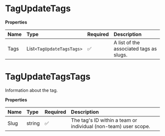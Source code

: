 # TagUpdateTags

**Properties**

| Name | Type                      | Required | Description                             |
| :--- | :------------------------ | :------- | :-------------------------------------- |
| Tags | List`<TagUpdateTagsTags>` | ✅       | A list of the associated tags as slugs. |

# TagUpdateTagsTags

Information about the tag.

**Properties**

| Name | Type   | Required | Description                                                     |
| :--- | :----- | :------- | :-------------------------------------------------------------- |
| Slug | string | ✅       | The tag's ID within a team or individual (non-team) user scope. |

<!-- This file was generated by liblab | https://liblab.com/ -->
